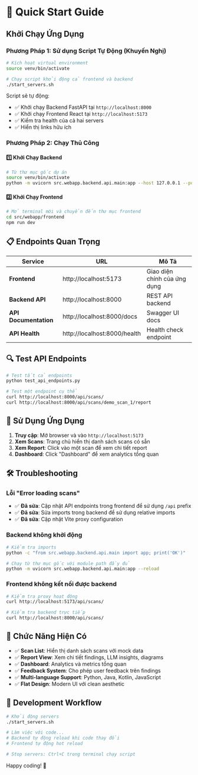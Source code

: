 # 🚀 Quick Start Guide

## Khởi Chạy Ứng Dụng

### Phương Pháp 1: Sử dụng Script Tự Động (Khuyến Nghị)

```bash
# Kích hoạt virtual environment
source venv/bin/activate

# Chạy script khởi động cả frontend và backend
./start_servers.sh
```

Script sẽ tự động:
- ✅ Khởi chạy Backend FastAPI tại `http://localhost:8000`
- ✅ Khởi chạy Frontend React tại `http://localhost:5173`
- ✅ Kiểm tra health của cả hai servers
- ✅ Hiển thị links hữu ích

### Phương Pháp 2: Chạy Thủ Công

#### 1️⃣ Khởi Chạy Backend

```bash
# Từ thư mục gốc dự án
source venv/bin/activate
python -m uvicorn src.webapp.backend.api.main:app --host 127.0.0.1 --port 8000 --reload
```

#### 2️⃣ Khởi Chạy Frontend

```bash
# Mở terminal mới và chuyển đến thư mục frontend
cd src/webapp/frontend
npm run dev
```

## 📋 Endpoints Quan Trọng

| Service | URL | Mô Tả |
|---------|-----|-------|
| **Frontend** | http://localhost:5173 | Giao diện chính của ứng dụng |
| **Backend API** | http://localhost:8000 | REST API backend |
| **API Documentation** | http://localhost:8000/docs | Swagger UI docs |
| **API Health** | http://localhost:8000/health | Health check endpoint |

## 🔍 Test API Endpoints

```bash
# Test tất cả endpoints
python test_api_endpoints.py

# Test một endpoint cụ thể
curl http://localhost:8000/api/scans/
curl http://localhost:8000/api/scans/demo_scan_1/report
```

## 📱 Sử Dụng Ứng Dụng

1. **Truy cập**: Mở browser và vào `http://localhost:5173`
2. **Xem Scans**: Trang chủ hiển thị danh sách scans có sẵn
3. **Xem Report**: Click vào một scan để xem chi tiết report
4. **Dashboard**: Click "Dashboard" để xem analytics tổng quan

## 🛠️ Troubleshooting

### Lỗi "Error loading scans"
- ✅ **Đã sửa**: Cập nhật API endpoints trong frontend để sử dụng `/api` prefix
- ✅ **Đã sửa**: Sửa imports trong backend để sử dụng relative imports
- ✅ **Đã sửa**: Cập nhật Vite proxy configuration

### Backend không khởi động
```bash
# Kiểm tra imports
python -c "from src.webapp.backend.api.main import app; print('OK')"

# Chạy từ thư mục gốc với module path đầy đủ
python -m uvicorn src.webapp.backend.api.main:app --reload
```

### Frontend không kết nối được backend
```bash
# Kiểm tra proxy hoạt động
curl http://localhost:5173/api/scans/

# Kiểm tra backend trực tiếp
curl http://localhost:8000/api/scans/
```

## 🎯 Chức Năng Hiện Có

- ✅ **Scan List**: Hiển thị danh sách scans với mock data
- ✅ **Report View**: Xem chi tiết findings, LLM insights, diagrams
- ✅ **Dashboard**: Analytics và metrics tổng quan
- ✅ **Feedback System**: Cho phép user feedback trên findings
- ✅ **Multi-language Support**: Python, Java, Kotlin, JavaScript
- ✅ **Flat Design**: Modern UI với clean aesthetic

## 🔄 Development Workflow

```bash
# Khởi động servers
./start_servers.sh

# Làm việc với code...
# Backend tự động reload khi code thay đổi
# Frontend tự động hot reload

# Stop servers: Ctrl+C trong terminal chạy script
```

Happy coding! 🎉 